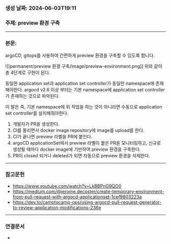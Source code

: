 ### 생성 날짜: 2024-06-03T19:11
### 주제: preview 환경 구축
---
### 본문:
argoCD, gitops를 사용하여 간편하게 preview 환경을 구축할 수 있도록 합니다.

![[permanent/preview 환경 구축/image/preview-environment.png]]
위와 같이 총 4단계로 구현이 된다.

동일한 application set과 application set controller가 동일한 namespace에 존재해야한다. argocd v2.6 이상 부터는 기본 namespace에 application set controller가 존재하는 것으로 파악된다. 

이 말은 즉, 기본 namespace에 위 작업을 하는 것이 아니라면 수동으로 application set controller를 설치해줘야한다.

1. 개발자가 PR을 생성한다.
2. CI를 돌리면서 docker image repository에 image를 upload를 한다.
3. CI가 끝나면 preview 라벨을 PR에 붙인다.
4. argoCD applicationSet에서 preview 라벨이 붙은 PR을 모니터링하고, 신규로 생성될 때마다 docker image에 기반하여 preview 환경을 구축한다.
5. PR이 closed 되거나 deleted가 되면 자동으로 preview 환경을 삭제한다.


---
### 참고문헌
- https://www.youtube.com/watch?v=LkBBPnG9QO0
- https://medium.com/@jerome.decoster/create-temporary-environment-from-pull-request-with-argocd-applicationset-1cef9803223a
- https://dev.to/camptocamp-ops/using-argocd-pull-request-generator-to-review-application-modifications-236e
---
### 연결문서
- 


